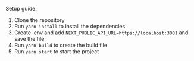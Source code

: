 Setup guide: 

1. Clone the repository
2. Run `yarn install` to install the dependencies
3. Create .env and add `NEXT_PUBLIC_API_URL=https://localhost:3001` and save the file
4. Run `yarn build` to create the build file
5. Run `yarn start` to start the project
